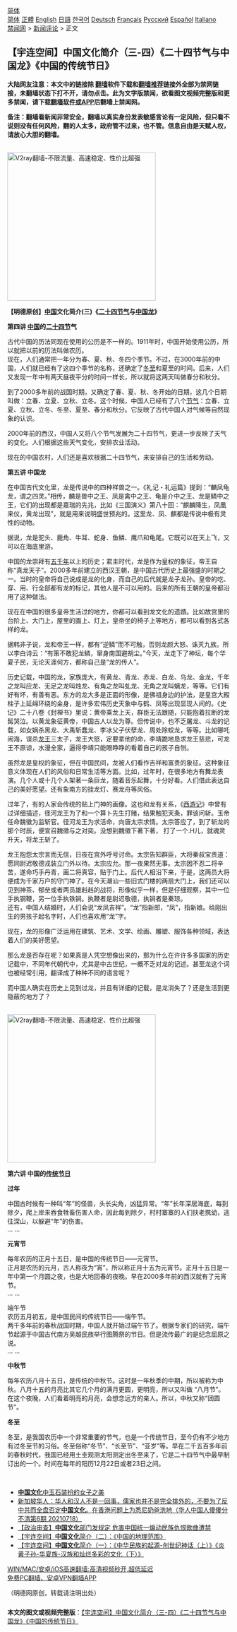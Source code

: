  <!-- 面包屑导航 --> <div class="breadcrumb"><!-- GTranslate: https://gtranslate.io/ -->  <div class="switcher notranslate">  <div class="selected">  <a href="#" onclick="return false;"> 简体</a>  </div>  <div class="option">  <a href="https://www.bannedbook.org" onclick="doGTranslate('zh-CN|zh-CN');jQuery('div.switcher div.selected a').html(jQuery(this).html());return false;" title="简体中文" class="nturl selected"> 简体</a>  <a href="https://www.bannedbook.org/zh-tw/" onclick="doGTranslate('zh-CN|zh-TW');jQuery('div.switcher div.selected a').html(jQuery(this).html());return false;" title="繁體中文" class="nturl"> 正體</a>  <a href="https://www.bannedbook.org/en/" onclick="doGTranslate('zh-CN|en');jQuery('div.switcher div.selected a').html(jQuery(this).html());return false;" title="English" class="nturl"> English</a>  <a href="https://www.bannedbook.org/ja/" onclick="doGTranslate('zh-CN|ja');jQuery('div.switcher div.selected a').html(jQuery(this).html());return false;" title="日本語" class="nturl"> 日語</a>  <a href="https://www.bannedbook.org/ko/" onclick="doGTranslate('zh-CN|ko');jQuery('div.switcher div.selected a').html(jQuery(this).html());return false;" title="한국어" class="nturl"> 한국어</a>  <a href="https://www.bannedbook.org/de/" onclick="doGTranslate('zh-CN|de');jQuery('div.switcher div.selected a').html(jQuery(this).html());return false;" title="Deutsch" class="nturl"> Deutsch</a>  <a href="https://www.bannedbook.org/fr/" onclick="doGTranslate('zh-CN|fr');jQuery('div.switcher div.selected a').html(jQuery(this).html());return false;" title="Français" class="nturl"> Français</a>  <a href="https://www.bannedbook.org/ru/" onclick="doGTranslate('zh-CN|ru');jQuery('div.switcher div.selected a').html(jQuery(this).html());return false;" title="Русский" class="nturl"> Русский</a>  <a href="https://www.bannedbook.org/es/" onclick="doGTranslate('zh-CN|es');jQuery('div.switcher div.selected a').html(jQuery(this).html());return false;" title="Español" class="nturl"> Español</a>  <a href="https://www.bannedbook.org/it/" onclick="doGTranslate('zh-CN|it');jQuery('div.switcher div.selected a').html(jQuery(this).html());return false;" title="Italiano" class="nturl"> Italiano</a>  </div>  </div>      <div class='breadcrumb-sub'><!-- Breadcrumb NavXT 6.3.0 --> <a href="https://www.bannedbook.org/" class="home">禁闻网</a> &gt; <a href="https://www.bannedbook.org/bnews/comments/" class="category">新闻评论</a> &gt; 正文</div></div><h2>【宇连空间】中国文化简介（三-四）《二十四节气与中国龙》《中国的传统节日》</h2> <p class="notice"><b>大陆网友注意：本文中的链接除 <a href="https://github.com/bannedbook/fanqiang" >翻墙</a>软件下载和<a href="https://github.com/killgcd/justmysocks/blob/master/README.md">翻墙推荐</a>链接外全部为禁网链接，未翻墙状态下打不开，请勿点击。此为文字版禁闻，欲看图文视频完整版和更多禁闻，请下载<a href="https://github.com/bannedbook/fanqiang">翻墙软件或APP</a>后翻墙上禁闻网。</p><p>备注：翻墙看新闻非常安全，翻墙以真实身份发表敏感言论有一定风险，但只看不说则没有任何风险，翻的人太多，政府管不过来，也不管。信息自由是天赋人权，请放心大胆的翻墙。</b></p>  <div class="entry"> <p>              <a href="https://i1.wp.com/upload-images-bucket-v64rleca837do.s3.eu-west-1.amazonaws.com/wp-content/uploads/2021/07/20102226/maxresdefault_%E5%89%AF%E6%9C%AC-3.jpg?fit=860%2C484&#038;ssl=1" data-caption=""></a>                            </p> <p></p> <p><br/><a href="https://github.com/bannedbook/fanqiang/wiki/V2ray%E6%9C%BA%E5%9C%BA"><img src="https://raw.githubusercontent.com/bannedbook/fanqiang/master/v2ss/images/v2free.jpg" width="336" alt="V2ray翻墙-不限流量、高速稳定、性价比超强"></a><br/></p> <p><strong>【明德原创】<span class='wp_keywordlink_affiliate'><a href="https://www.bannedbook.org/" title="中国" target="_blank">中国</a></span>文化简介(三)《<a href="https://www.bannedbook.org/bnews/tag/%e4%ba%8c%e5%8d%81%e5%9b%9b%e8%8a%82%e6%b0%94/" class="st_tag internal_tag" rel="tag" title="标签 二十四节气 下的日志">二十四节气</a>与<a href="https://www.bannedbook.org/bnews/tag/%E4%B8%AD%E5%9B%BD%E9%BE%99/" class="st_tag internal_tag" rel="tag" title="标签 中国龙 下的日志">中国龙</a>》</strong></p> <p><strong>第四讲 <a href="https://www.bannedbook.org/bnews/tag/%E4%B8%AD%E5%9B%BD/" class="st_tag internal_tag" rel="tag" title="标签 中国 下的日志">中国</a>的<a href="https://www.bannedbook.org/bnews/tag/%E4%BA%8C%E5%8D%81%E5%9B%9B%E8%8A%82/" class="st_tag internal_tag" rel="tag" title="标签 二十四节 下的日志">二十四节</a>气</strong></p> <p>古代中国的历法同现在使用的公历是不一样的。1911年时，中国开始使用公历，所以就把以前的历法叫做农历。<br /> 现在，人们通常把一年分为春、夏、秋、冬四个季节。不过，在3000年前的中国，人们就已经有了这四个季节的名称，还确定了<a href="https://www.bannedbook.org/bnews/tag/%E5%86%AC%E8%87%B3/" class="st_tag internal_tag" rel="tag" title="标签 冬至 下的日志">冬至</a>和夏至的时间。后来，人们又发现一年中有两天昼夜平分的时间一样长，所以就将这两天叫做春分和秋分。</p> <p>到了2000多年前的战国时期，又确定了春、夏、秋、冬开始的日期，这几个日期叫做：立春、立夏、立秋、立冬。这个时候，中国人已经有了八个<a href="https://www.bannedbook.org/bnews/tag/%E8%8A%82%E6%B0%94/" class="st_tag internal_tag" rel="tag" title="标签 节气 下的日志">节气</a>：立春、立夏、立秋、立冬、冬至、夏至、春分和秋分。它反映了古代中国人对气候等自然现象的认识。</p> <p>2000年前的西汉，中国人又将八个节气发展为二十四节气，更进一步反映了天气的变化。人们根据这些天气变化，安排农业活动。</p> <p>现在的中国农村，人们还是喜欢根据二十四节气，来安排自己的生活和劳动。</p>  <p><strong>第五讲 中国龙</strong></p> <p>在中国古代文化里，龙是传说中的四种祥兽之一。《礼记・礼运篇》提到：“麟凤龟龙，谓之四灵。”相传，麟是兽中之王、凤是禽中之王、龟是介中之王、龙是鳞中之王，它们的出现都是嘉瑞的先兆，比如《三国演义》第八十回：“麒麟降生，凤凰来仪，黄龙出现”，就是用来说明盛世预兆的。这里龙、凤、麒都是传说中极有灵性的动物。</p> <p>据说，龙是驼头、鹿角、牛耳、蛇身、鱼鳞、鹰爪和龟尾。它既可以在天上飞，又可以在海底里游。</p> <p>中国的龙崇拜有<span class='wp_keywordlink'><a href="https://www.bannedbook.org/forum24/topic769.html" title="上下五千年历史真貌" target="_blank">五千年</a></span>以上的历史；君主时代，龙是作为皇权的象征，帝王自称“真龙天子”。2000多年前建立的西汉王朝，是中国古代历史上最强盛的时期之一。当时的皇帝将自己说成是龙的化身，而自己的后代就是龙子龙孙。皇帝的吃、穿、用、行全部都有龙的标记，其他人是不可以用的。后来的所有王朝的皇帝都沿用了这种做法。</p> <p>现在在中国的很多皇帝生活过的地方，你都可以看到龙文化的遗蹟。比如故宫里的台阶上、大门上，屋里的画上、灯上，皇帝坐的椅子上等地方，都可以看到各式各样的龙。</p> <p>据韩非子说，龙和帝王一样，都有“逆鳞”而不可触，否则龙颜大怒、诛灭九族。所以李白诗云：“有策不敢犯龙鳞，窜身南国避胡尘。”今天，龙走下了神坛，每个华夏子民，无论天涯何方，都称自己是“龙的传人”。</p> <p>历史记载，中国的龙，家族庞大，有黄龙、青龙、赤龙、白龙、乌龙、金龙，千年之龙叫应龙、无足之龙叫烛龙、有角之龙叫虬龙、无角之龙叫螭龙，等等。它们有好有坏，有善有恶。东方的龙大多是正面的形像，是佛祖身边的护法，是皇宫大殿柱子上延绵环绕的金身，是许多宏伟历史天象中与鹤、凤等出现显现人间的。《史记》二十八卷《封禅书》里说：黄帝乘龙上天，群臣无法跟随，只能抱着拉断的龙髯哭泣。以黄龙象征黄帝，中国古人以龙为尊。但传说中，也不乏屠龙、斗龙的记载，如女娲杀黑龙、大禹斩蠢龙、李冰父子伏孽龙、周处除蛟龙，等等。比如哪吒闹海，误杀<a href="https://www.bannedbook.org/bnews/tag/%E9%BE%99%E7%8E%8B/" class="st_tag internal_tag" rel="tag" title="标签 龙王 下的日志">龙王</a>三太子，龙王大怒，定要拿他的命，李靖跪地恳求龙王慈悲，可龙王不原谅，水漫全家，逼得李靖只能眼睁睁的看着自己的孩子自刎。</p> <p>虽然龙是皇权的象征，但在中国民间，龙被人们看作吉祥和富贵的象征。这种象征意义体现在人们的风俗和日常生活等方面。比如，过年时，在很多地方有舞龙表演。几个人或十几个人架著一条巨龙，随着音乐起舞，十分好看。人们借此表达自己的美好愿望。还有象南方的挂龙灯、赛龙舟等风俗。</p> <p>过年了，有的人家会传统的贴上门神的画像。这也和龙有关系，《<span class='wp_keywordlink'><a href="https://www.bannedbook.org/forum24/topic1503.html" title="深度揭秘《西游记》蕴含的玄机" target="_blank">西游记</a></span>》中曾有过详细描述，径河龙王为了和一个算卜先生打赌，结果触犯天条，罪该问斩。玉帝任命魏徵为监斩官。径河龙王为求活命，向唐太宗求情。太宗答应了，到了斩龙的那个时辰，便宣召魏徵与之对奕。没想到魏徵下著下著， 打了一个.H儿，就魂灵升天，将龙王斩了。</p>  <p>龙王抱怨太宗言而无信，日夜在宫外呼号讨命。太宗告知群臣，大将秦叔宝贵道：愿同尉迟敬德戎装立门外以待。太宗应允。那一夜果然无事。太宗因不忍二将辛苦，遂命巧手丹青，画二将真容，贴于门上。后代人相沿下来，于是，这两员大将便成为千家万户的守门神了。在今天潮汕一些旧式门楼的两扇大门上，我们还可以见到神茶、郁垒或者两员雄赳赳的战将，形像似乎一样，但是仔细观察，其中一位手执钢鞭，另一位手执铁锏。执鞭者是尉迟敬德，执锏者是秦琼。<br /> 还有，中国人结婚时，人们会说“龙凤吉祥”。“龙”指新郎，“凤”，指新娘。给刚出生的男孩子起名字时，人们也喜欢用“龙”字。</p> <p>现在，龙的形像广泛运用在建筑、艺术、文学、绘画、雕塑、服饰各种领域，表达着人们的美好愿望。</p> <p>那么龙是否存在呢？如果真是人凭空想像出来的，那为什么在许许多多国家的历史记载中，不同年代朝代中，尤其是中古世纪，一概不乏对龙的记述。甚至龙这个词也被经常引用，翻译成了种种不同的语言呢？</p> <p>而中国人确实在历史上见到过龙，并且有详细的记载，是龙消失了？还是生活到更隐蔽的地方了？</p> <p></p> <p><br/><a href="https://github.com/bannedbook/fanqiang/wiki/V2ray%E6%9C%BA%E5%9C%BA"><img src="https://raw.githubusercontent.com/bannedbook/fanqiang/master/v2ss/images/v2free.jpg" width="336" alt="V2ray翻墙-不限流量、高速稳定、性价比超强"></a><br/></p> <p><strong>第六讲 中国的<a href="https://www.bannedbook.org/bnews/tag/%E4%BC%A0%E7%BB%9F%E8%8A%82%E6%97%A5/" class="st_tag internal_tag" rel="tag" title="标签 传统节日 下的日志">传统节日</a></strong></p> <p><strong>过年</strong></p> <p>中国古时候有一种叫“年”的怪兽，头长尖角，凶猛异常。“年”长年深居海底，每到除夕，爬上岸来吞食牲畜伤害人命，因此每到除夕，村村寨寨的人们扶老携幼，逃往深山，以躲避“年”的伤害。<br /> &#8230; &#8230;</p>  <p><strong>元宵节</strong></p> <p>每年农历的正月十五日，是中国的传统节日――元宵节。<br /> 正月是农历的元月，古人称夜为“宵”，所以称正月十五为元宵节。正月十五日是一年中第一个月圆之夜，也是大地回春的夜晚。早在2000多年前的西汉就有了元宵节。<br /> &#8230; &#8230;</p> <p>端午节<br /> 农历五月初五，是中国民间的传统节日――端午节。<br /> 两千多年前的春秋战国时期，中国人就开始过端午节了。根据专家们的研究，端午节起源于中国古代南方吴越民族举行图腾祭的节日。但是流传最广的是纪念屈原之说。<br /> &#8230; &#8230;</p> <p><strong>中秋节</strong></p> <p>每年农历八月十五日，是传统的中秋节。这时是一年秋季的中期，所以被称为中秋。八月十五的月亮比其它几个月的满月更圆，更明亮，所以又叫做 “八月节”。在这个夜晚，人们看着明亮的月亮，会想念远方的亲人。所以，中秋又称“团圆节”。</p> <p><strong>冬至</strong></p> <p>冬至，是我国农历中一个非常重要的节气，也是一个传统节日，至今仍有不少地方有过冬至节的习俗。冬至俗称“冬节”、“长至节”、“亚岁”等。早在二千五百多年前的春秋时代，我国已经用土圭观测太阳测定出冬至来了，它是二十四节气中最早制订出的一个。时间在每年的阳历12月22日或者23日之间。</p> <p>&nbsp;</p> <ul class='op-related-articles' title='相关阅读'> <li><a href='https://www.bannedbook.org/bnews/bannedvideo/20210719/1589731.html' target='_blank'><b>中国文化</b>中玉石装扮的女子之美</a></li> <li><a href='https://www.bannedbook.org/bnews/bannedvideo/20210718/1589659.html' target='_blank'>新加坡华人：华人和汉人不是一回事，儒家也并不是完全排外的，不要为了反中共而全盘否定<b>中国文化</b>。在香港问题上为悉尼奶爸洗地（华人中国人傻傻分不清第6期 20210718）</a></li> <li><a href='https://www.bannedbook.org/bnews/headline/20210709/1583773.html' target='_blank'>【政治审查】<b>中国文化</b>部门发规定 危害中国统一煽动民族仇恨歌曲遭禁</a></li> <li><a href='https://www.bannedbook.org/bnews/comments/20210705/1580673.html' target='_blank'>【宇连空间】<b>中国文化</b>简介（二）：《中国的地理范围》</a></li> <li><a href='https://www.bannedbook.org/bnews/comments/20210705/1580613.html' target='_blank'>【宇连空间】<b>中国文化</b>简介（一）：《中华民族的起源-创世纪神话（上）》《炎黄子孙-华夏族-汉族和灿烂多彩的文化（下）》</a></li> </ul> <p class="texttj"> <a href="https://github.com/bannedbook/fanqiang/wiki/V2ray%E6%9C%BA%E5%9C%BA" target="_blank">WIN/MAC/安卓/iOS高速翻墙:高清视频秒开,超低延迟</a><br/> <a href="https://github.com/bannedbook/fanqiang/wiki/%E7%A6%81%E9%97%BB%E7%BD%91%E5%AE%89%E5%8D%93%E7%BF%BB%E5%A2%99%E6%96%B0%E9%97%BBAPP" target="_blank">免费PC翻墙、安卓VPN翻墙APP</a></p> <p>（明德网原创，转载请注明出处）</p><a name='sharetosocial'></a>  <div style="margin-bottom:5px;padding-bottom:5px;clear:both"> <div id="archive-pix-1" class="banner-ads"> <!-- AuctionX Display platform tag START --> <div id="26318x728x90x621x_ADSLOT2" clicktrack="%%CLICK_URL_ESC%%"></div> <!-- AuctionX Display platform tag END --> </div> <div id="archive-pix-2" class="banner-ads"> <!-- AuctionX Display platform tag START --> <div id="26315x300x250x621x_ADSLOT2" clicktrack="%%CLICK_URL_ESC%%"></div> <!-- AuctionX Display platform tag END --> </div> </div>  <div id="archive-pix-1" class="banner-ads"> <!-- AuctionX Display platform tag START --> <div id="26318x728x90x621x_ADSLOT3" clicktrack="%%CLICK_URL_ESC%%"></div> <!-- AuctionX Display platform tag END --> </div> <div><b>本文的图文或视频完整版</b>：<a href='https://www.bannedbook.org/bnews/comments/20210720/1590730.html'>【宇连空间】中国文化简介（三-四）《二十四节气与中国龙》《中国的传统节日》</a></div>  </div><!--END ENTRY--> 